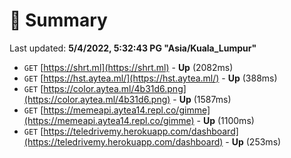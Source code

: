# 📖 Summary
Last updated: **5/4/2022, 5:32:43 PG "Asia/Kuala_Lumpur"**

- `GET` [https://shrt.ml](https://shrt.ml) - **Up** (2082ms)
- `GET` [https://hst.aytea.ml/](https://hst.aytea.ml/) - **Up** (388ms)
- `GET` [https://color.aytea.ml/4b31d6.png](https://color.aytea.ml/4b31d6.png) - **Up** (1587ms)
- `GET` [https://memeapi.aytea14.repl.co/gimme](https://memeapi.aytea14.repl.co/gimme) - **Up** (1100ms)
- `GET` [https://teledrivemy.herokuapp.com/dashboard](https://teledrivemy.herokuapp.com/dashboard) - **Up** (253ms)
